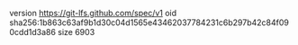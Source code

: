 version https://git-lfs.github.com/spec/v1
oid sha256:1b863c63af9b1d30c04d1565e43462037784231c6b297b42c84f090cdd1d3a86
size 6903
